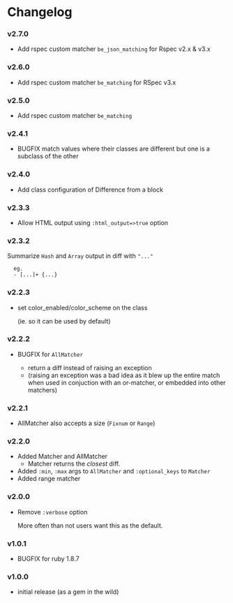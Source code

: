# Changelog

### v2.7.0

* Add rspec custom matcher `be_json_matching` for Rspec v2.x & v3.x

### v2.6.0

* Add rspec custom matcher `be_matching` for RSpec v3.x

### v2.5.0

* Add rspec custom matcher `be_matching`

### v2.4.1

* BUGFIX match values where their classes are different but one is a subclass of the other

### v2.4.0

* Add class configuration of Difference from a block

### v2.3.3

* Allow HTML output using `:html_output=>true` option

### v2.3.2

  Summarize `Hash` and `Array` output in diff with `"..."`
```
  eg.
  - [...]+ {...}
```

### v2.2.3

* set color_enabled/color_scheme on the class

  (ie. so it can be used by default)

### v2.2.2

* BUGFIX for `AllMatcher`

  - return a diff instead of raising an exception
  - (raising an exception was a bad idea as it blew up the entire match
     when used in conjuction with an or-matcher, or embedded into other
     matchers)

### v2.2.1

* AllMatcher also accepts a size (`Fixnum` or `Range`)

### v2.2.0

* Added Matcher and AllMatcher
  - Matcher returns the *closest* diff.
* Added `:min`, `:max` args to `AllMatcher` and `:optional_keys` to `Matcher`
* Added range matcher

### v2.0.0

* Remove `:verbose` option

  More often than not users want this as the default.

### v1.0.1

* BUGFIX for ruby 1.8.7

### v1.0.0

* initial release (as a gem in the wild)
